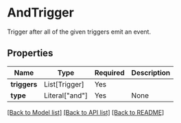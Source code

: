 # AndTrigger

Trigger after all of the given triggers emit an event.

## Properties
| Name | Type | Required | Description |
| ------------ | ------------- | ------------- | ------------- |
**triggers** | List[Trigger] | Yes |  |
**type** | Literal["and"] | Yes | None |


[[Back to Model list]](../../../README.md#models-v2-link) [[Back to API list]](../../README.md#documentation-for-api-endpoints) [[Back to README]](../../README.md)
